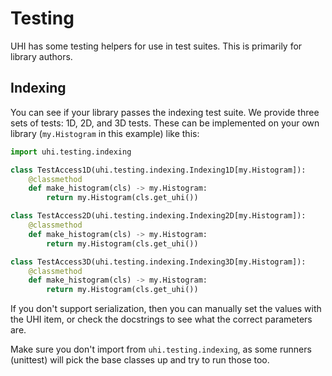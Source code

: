 # Testing

UHI has some testing helpers for use in test suites. This is primarily for
library authors.

## Indexing

You can see if your library passes the indexing test suite. We provide
three sets of tests: 1D, 2D, and 3D tests. These can be implemented on
your own library (`my.Histogram` in this example) like this:

```python
import uhi.testing.indexing

class TestAccess1D(uhi.testing.indexing.Indexing1D[my.Histogram]):
    @classmethod
    def make_histogram(cls) -> my.Histogram:
        return my.Histogram(cls.get_uhi())

class TestAccess2D(uhi.testing.indexing.Indexing2D[my.Histogram]):
    @classmethod
    def make_histogram(cls) -> my.Histogram:
        return my.Histogram(cls.get_uhi())

class TestAccess3D(uhi.testing.indexing.Indexing3D[my.Histogram]):
    @classmethod
    def make_histogram(cls) -> my.Histogram:
        return my.Histogram(cls.get_uhi())
```

If you don't support serialization, then you can manually set the values with
the UHI item, or check the docstrings to see what the correct parameters are.

Make sure you don't import from `uhi.testing.indexing`, as some runners (unittest)
will pick the base classes up and try to run those too.
